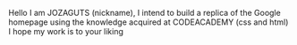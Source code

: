 
Hello I am JOZAGUTS (nickname), I intend to build a replica of the Google homepage using the knowledge acquired at CODEACADEMY (css and html) I hope my work is to your liking
